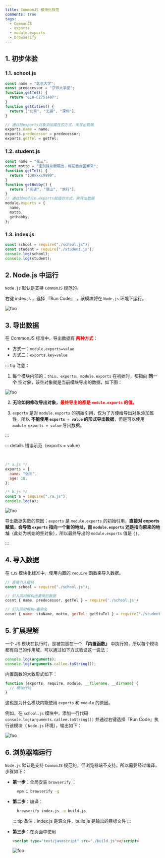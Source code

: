 ```yaml
---
title: CommonJS 模块化规范
comments: true
tags:
  - CommonJS
  - exports
  - module.exports
  - browserify
---
```


## 1. 初步体验

### 1.1. school.js

```js
const name = "北京大学";
const predecessor = "京师大学堂";
function getTel() {
  return "010-62751407";
}
function getCities() {
  return ["北京", "无锡", "深圳"];
}

// 通过给exports对象添加属性的⽅式，来导出数据
exports.name = name;
exports.predecessor = predecessor;
exports.getTel = getTel;
```

### 1.2. student.js

```js
const name = "张三";
const motto = "宝剑锋从磨砺出，梅花香自苦寒来";
function getTel() {
  return "138xxxx9999";
}
function getHobby() {
  return ["阅读", "登山", "旅行"];
}
// 通过给module.exports赋值的方式，来导出数据
module.exports = {
  name,
  motto,
  getHobby,
};
```

### 1.3. index.js

```js
const school = require("./school.js");
const student = require("./student.js");
console.log(school);
console.log(student);
```

## 2. Node.js 中运行

`Node.js` 默认是支持 `CommonJS` 规范的。

右键 index.js ，选择 『Run Code』 ，该模块将在 `Node.js` 环境下运行。

<img class="zoomable" :src="$withBase('/images/screenshot/notes/2/2/1.png')" alt="foo">

## 3. 导出数据

在 CommonJS 标准中，导出数据有 **<span style="color:red">两种方式</span>**：

- 方式一：`module.exports=value`
- 方式二：`exports.key=value`

::: tip 注意：

1. 每个模块内部的：`this`、`exports`、`module.exports` 在初始时，都指向 **同一个** 空对象，该空对象就是当前模块导出的数据，如下图：

<img class="zoomable" :src="$withBase('/images/screenshot/notes/2/2/2.png')" alt="foo">

2. **无论如何修改导出对象，<span style="color:red">最终导出的都是 `module.exports` 的值。</span>**

3. `exports` 是对 `module.exports` 的初始引用，仅为了方便给导出对象添加属性，所以 **不能使用 `exports = value` 的形式导出数据**，但是可以使用 `module.exports = value` 导出数据。

:::

::: details 错误示范（exports = value）

<br/>

```js
/* a.js */
exports = {
  name: "张三",
  age: 18,
};
```

```js
/* b.js */
const a = require("./a.js");
console.log(a);
```

<img class="zoomable" :src="$withBase('/images/screenshot/notes/2/2/3.png')" alt="foo">

导出数据失败的原因：`exports` 是 `module.exports` 的初始引用，**直接对 exports 赋值，会导致 `exports` 指向一个新的地址，而 `module.exports` 还是指向原来的地址**（此处为初始的空对象），所以最终导出的 `module.exports` 值是 `{}`。

:::

## 4. 导入数据

在 `CJS` 模块化标准中，使用内置的 `require` 函数来导入数据。

```js
// 直接引入模块
const school = require("./school.js");

// 引入同时解构出要用的数据
cosnt { name, predecessor, getTel } = require('./school.js')

// 引入同时解构+重命名
cosnt { name: stuName, motto, getTel: getStuTel } = require('./student.js')
```

## 5. 扩展理解

一个 JS 模块在执行时，是被包裹在一个 **『内置函数』** 中执行的，所以每个模块都有自己的作用域，可以通过如下方式验证这一说法：

```js
console.log(arguments);
console.log(arguments.callee.toString());
```

内置函数的大致形式如下：

```js
function (exports, require, module, __filename, __dirname) {
  // 模块代码
}
```

这也是为什么模块内能使用 `exports` 和 `module` 的原因。

例如，在 `school.js` 模块中，添加一行代码 `console.log(arguments.callee.toString())` 并通过右键选择『Run Code』执行该模块（ `Node.js` 环境），输出如下：

<img class="zoomable" :src="$withBase('/images/screenshot/notes/2/2/4.png')" alt="foo">

## 6. 浏览器端运行

`Node.js` 默认是支持 `CommonJS` 规范的，但浏览器端不支持。所以需要经过编译，步骤如下：

- **第一步**：全局安装 `browserify` ：

  ```sh
    npm i browserify -g
  ```

- **第二步**：编译：

  ```sh
    browserify index.js -o build.js
  ```

  ::: tip
  备注：index.js 是源文件，build.js 是输出的目标文件
  :::

- **第三步**：在页面中使用

  ```html
  <script type="text/javascript" src="./build.js"></script>
  ```

  <img class="zoomable" :src="$withBase('/images/screenshot/notes/2/2/5.png')" alt="foo">
